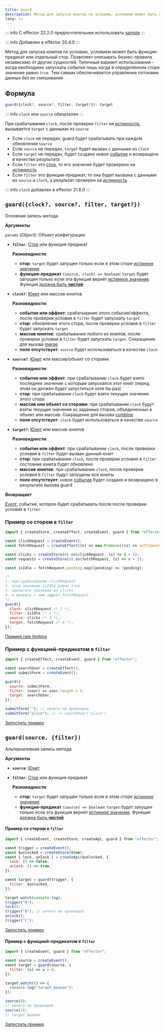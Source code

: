 ```yaml
---
title: guard
description: Метод для запуска юнитов по условию, условием может быть функция-предикат или отдельный стор. Позволяет описывать бизнес-правила независимо от других сущностей
lang: ru
---
```


::: info
C effector 22.2.0 предпочтительнее использовать [sample](/ru/api/effector/sample.md)
:::

::: info
Добавлен в effector 20.4.0
:::

Метод для запуска юнитов по условию, условием может быть функция-предикат или отдельный стор. Позволяет описывать бизнес-правила независимо от других сущностей.
Типичный вариант использования - когда необходимо запускать события лишь когда в определённом сторе значение равно `true`. Тем самым обеспечивается управление потоками данных без их смешивания

## Формула

```ts
guard({clock?, source?, filter, target?}): target
```

::: info
`clock` или `source` обязателен
:::

При срабатывании `clock`, после проверки `filter` на [истинность](https://developer.mozilla.org/ru/docs/Glossary/Truthy), вызывается `target` с данными из `source`

- Если `clock` не передан, guard будет срабатывать при каждом обновлении `source`
- Если `source` не передан, `target` будет вызван с данными из `clock`
- Если `target` не передан, будет создано новое [событие](/ru/api/effector/Event.md) и возвращено в качестве результата
- Если `filter` это [стор](/ru/api/effector/Store.md), то его значение будет проверено на [истинность](https://developer.mozilla.org/ru/docs/Glossary/Truthy)
- Если `filter` это функция-предикат, то она будет вызвана с данными из `source` и `clock`, а результат проверен на [истинность](https://developer.mozilla.org/ru/docs/Glossary/Truthy)

::: info
`clock` добавлен в effector 21.8.0
:::

## `guard({clock?, source?, filter, target?})`

Основная запись метода

**Аргументы**

`params` (_Object_): Объект конфигурации

- **`filter`**: [Стор](/ru/api/effector/Store.md) или функция-предикат

  **Разновидности**:

  - **стор**: `target` будет запущен только если в этом сторе [истинное значение](https://developer.mozilla.org/ru/docs/Glossary/Truthy)
  - **функция-предикат** `(source, clock) => boolean`: `target` будет запущен только если эта функция вернёт [истинное значение](https://developer.mozilla.org/ru/docs/Glossary/Truthy). Функция [должна быть **чистой**](/ru/explanation/glossary.md#purity)

- **`clock?`**: [Юнит](/ru/explanation/glossary.md#common-unit) или массив юнитов

  **Разновидности**:

  - **событие или эффект**: срабатывание этого события/эффекта, после проверки условия в `filter` будет запускать `target`
  - **стор**: обновление этого стора, после проверки условия в `filter` будет запускать `target`
  - **массив юнитов**: срабатывание любого из юнитов, после проверки условия в `filter` будет запускать `target`. Сокращение для вызова [merge](/ru/api/effector/merge.md)
  - **поле отсутствует**: `source` будет использоваться в качестве `clock`

- **`source?`**: [Юнит](/ru/explanation/glossary.md#common-unit) или массив/объект со сторами

  **Разновидности**:

  - **событие или эффект**: при срабатывании `clock` будет взято последнее значение с которым запускался этот юнит (перед этим он должен будет запуститься хотя бы раз)
  - **стор**: при срабатывании `clock` будет взято текущее значение этого стора
  - **массив или объект со сторами**: при срабатывании `clock` будут взяты текущие значения из заданных сторов, объединенных в объект или массив. Сокращение для вызова [combine](/ru/api/effector/combine.md)
  - **поле отсутствует**: `clock` будет использоваться в качестве `source`

- **`target?`**: [Юнит](/ru/explanation/glossary.md#common-unit) или массив юнитов

  **Разновидности**:

  - **событие или эффект**: при срабатывании `clock`, после проверки условия в `filter` будет вызван данный юнит
  - **стор**: при срабатывании `clock`, после проверки условия в `filter` состояние юнита будет обновлено
  - **массив юнитов**: при срабатывании `clock`, после проверки условия в `filter` будут запущены все юниты
  - **поле отсутствует**: новое [событие](/ru/api/effector/Event.md) будет создано и возвращено в результате вызова guard

**Возвращает**

[_Event_](/ru/api/effector/Event.md), событие, которое будет срабатывать после после проверки условия в `filter`

### Пример со стором в `filter`

```js
import { createStore, createEffect, createEvent, guard } from "effector";

const clickRequest = createEvent();
const fetchRequest = createEffect((n) => new Promise((rs) => setTimeout(rs, 2500, n)));

const clicks = createStore(0).on(clickRequest, (x) => x + 1);
const requests = createStore(0).on(fetchRequest, (x) => x + 1);

const isIdle = fetchRequest.pending.map((pending) => !pending);

/*
1. при срабатывании clickRequest
2. если значение isIdle равно true
3. прочитать значение из clicks
4. и вызвать с ним эффект fetchRequest
*/
guard({
  clock: clickRequest /* 1 */,
  filter: isIdle /* 2 */,
  source: clicks /* 3 */,
  target: fetchRequest /* 4 */,
});
```

[Пример rate limiting](https://share.effector.dev/zLB4NwNV)

### Пример с функцией-предикатом в `filter`

```js
import { createEffect, createEvent, guard } from "effector";

const searchUser = createEffect();
const submitForm = createEvent();

guard({
  source: submitForm,
  filter: (user) => user.length > 0,
  target: searchUser,
});

submitForm(""); // ничего не произошло
submitForm("alice"); // ~> searchUser('alice')
```

[Запустить пример](https://share.effector.dev/84j97tZ7)

## `guard(source, {filter})`

Альтернативная запись метода

**Аргументы**

- **`source`**: [Юнит](/ru/explanation/glossary.md#common-unit)
- **`filter`**: [Стор](/ru/api/effector/Store.md) или функция-предикат

  **Разновидности**:

  - **стор**: `target` будет запущен только если в этом сторе [истинное значение](https://developer.mozilla.org/ru/docs/Glossary/Truthy)
  - **функция-предикат** `(source) => boolean`: `target` будет запущен только если эта функция вернёт [истинное значение](https://developer.mozilla.org/ru/docs/Glossary/Truthy). Функция [должна быть **чистой**](/ru/explanation/glossary.md#purity)

#### Пример со стором в `filter`

```js
import { createEvent, createStore, createApi, guard } from "effector";

const trigger = createEvent();
const $unlocked = createStore(true);
const { lock, unlock } = createApi($unlocked, {
  lock: () => false,
  unlock: () => true,
});

const target = guard(trigger, {
  filter: $unlocked,
});

target.watch(console.log);
trigger("A");
lock();
trigger("B"); // ничего не произошло
unlock();
trigger("C");
```

[Запустить пример](https://share.effector.dev/6bqOCO4y)

#### Пример с функцией-предикатом в `filter`

```js
import { createEvent, guard } from "effector";

const source = createEvent();
const target = guard(source, {
  filter: (x) => x > 0,
});

target.watch(() => {
  console.log("target вызван");
});

source(0);
// ничего не произошло
source(1);
// target вызван
```

[Запустить пример](https://share.effector.dev/ethzpd8Y)
